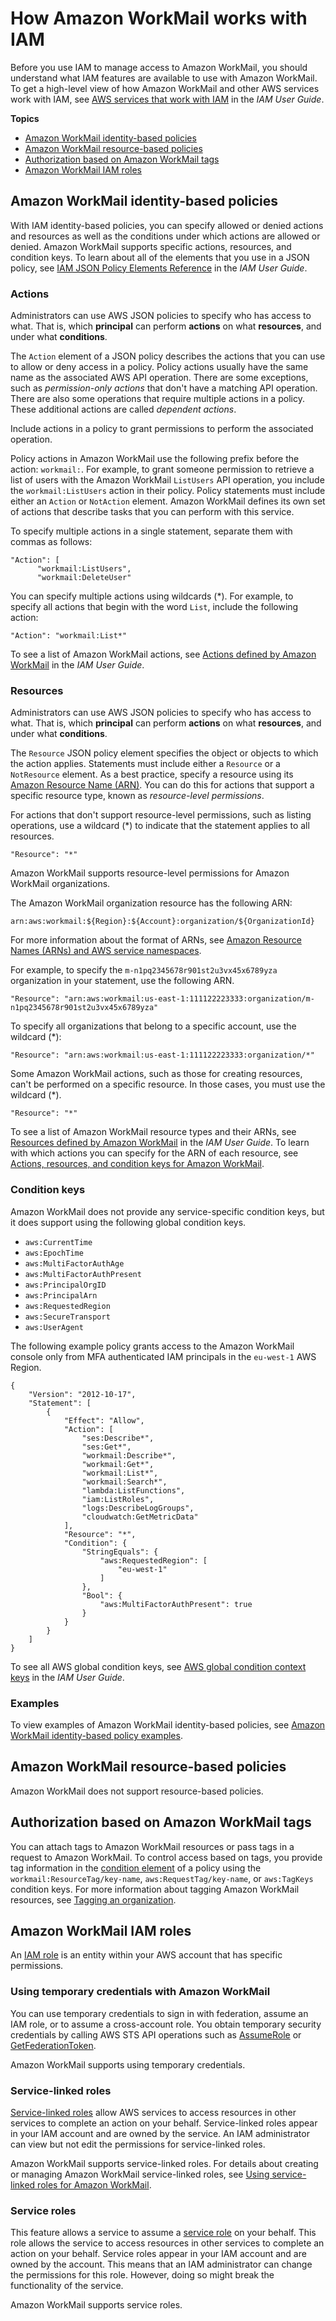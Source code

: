 # How Amazon WorkMail works with IAM<a name="security_iam_service-with-iam"></a>

Before you use IAM to manage access to Amazon WorkMail, you should understand what IAM features are available to use with Amazon WorkMail\. To get a high\-level view of how Amazon WorkMail and other AWS services work with IAM, see [AWS services that work with IAM](https://docs.aws.amazon.com/IAM/latest/UserGuide/reference_aws-services-that-work-with-iam.html) in the *IAM User Guide*\.

**Topics**
+ [Amazon WorkMail identity\-based policies](#security_iam_service-with-iam-id-based-policies)
+ [Amazon WorkMail resource\-based policies](#security_iam_service-with-iam-resource-based-policies)
+ [Authorization based on Amazon WorkMail tags](#security_iam_service-with-iam-tags)
+ [Amazon WorkMail IAM roles](#security_iam_service-with-iam-roles)

## Amazon WorkMail identity\-based policies<a name="security_iam_service-with-iam-id-based-policies"></a>

With IAM identity\-based policies, you can specify allowed or denied actions and resources as well as the conditions under which actions are allowed or denied\. Amazon WorkMail supports specific actions, resources, and condition keys\. To learn about all of the elements that you use in a JSON policy, see [IAM JSON Policy Elements Reference](https://docs.aws.amazon.com/IAM/latest/UserGuide/reference_policies_elements.html) in the *IAM User Guide*\.

### Actions<a name="security_iam_service-with-iam-id-based-policies-actions"></a>

Administrators can use AWS JSON policies to specify who has access to what\. That is, which **principal** can perform **actions** on what **resources**, and under what **conditions**\.

The `Action` element of a JSON policy describes the actions that you can use to allow or deny access in a policy\. Policy actions usually have the same name as the associated AWS API operation\. There are some exceptions, such as *permission\-only actions* that don't have a matching API operation\. There are also some operations that require multiple actions in a policy\. These additional actions are called *dependent actions*\.

Include actions in a policy to grant permissions to perform the associated operation\.

Policy actions in Amazon WorkMail use the following prefix before the action: `workmail:`\. For example, to grant someone permission to retrieve a list of users with the Amazon WorkMail `ListUsers` API operation, you include the `workmail:ListUsers` action in their policy\. Policy statements must include either an `Action` or `NotAction` element\. Amazon WorkMail defines its own set of actions that describe tasks that you can perform with this service\.

To specify multiple actions in a single statement, separate them with commas as follows:

```
"Action": [
      "workmail:ListUsers",
      "workmail:DeleteUser"
```

You can specify multiple actions using wildcards \(\*\)\. For example, to specify all actions that begin with the word `List`, include the following action:

```
"Action": "workmail:List*"
```



To see a list of Amazon WorkMail actions, see [Actions defined by Amazon WorkMail](https://docs.aws.amazon.com/IAM/latest/UserGuide/list_amazonworkmail.html#amazonworkmail-actions-as-permissions) in the *IAM User Guide*\.

### Resources<a name="security_iam_service-with-iam-id-based-policies-resources"></a>

Administrators can use AWS JSON policies to specify who has access to what\. That is, which **principal** can perform **actions** on what **resources**, and under what **conditions**\.

The `Resource` JSON policy element specifies the object or objects to which the action applies\. Statements must include either a `Resource` or a `NotResource` element\. As a best practice, specify a resource using its [Amazon Resource Name \(ARN\)](https://docs.aws.amazon.com/general/latest/gr/aws-arns-and-namespaces.html)\. You can do this for actions that support a specific resource type, known as *resource\-level permissions*\.

For actions that don't support resource\-level permissions, such as listing operations, use a wildcard \(\*\) to indicate that the statement applies to all resources\.

```
"Resource": "*"
```

Amazon WorkMail supports resource\-level permissions for Amazon WorkMail organizations\.

The Amazon WorkMail organization resource has the following ARN:

```
arn:aws:workmail:${Region}:${Account}:organization/${OrganizationId}
```

For more information about the format of ARNs, see [Amazon Resource Names \(ARNs\) and AWS service namespaces](https://docs.aws.amazon.com/general/latest/gr/aws-arns-and-namespaces.html)\.

For example, to specify the `m-n1pq2345678r901st2u3vx45x6789yza` organization in your statement, use the following ARN\.

```
"Resource": "arn:aws:workmail:us-east-1:111122223333:organization/m-n1pq2345678r901st2u3vx45x6789yza"
```

To specify all organizations that belong to a specific account, use the wildcard \(\*\):

```
"Resource": "arn:aws:workmail:us-east-1:111122223333:organization/*"
```

Some Amazon WorkMail actions, such as those for creating resources, can't be performed on a specific resource\. In those cases, you must use the wildcard \(\*\)\.

```
"Resource": "*"
```

To see a list of Amazon WorkMail resource types and their ARNs, see [Resources defined by Amazon WorkMail](https://docs.aws.amazon.com/IAM/latest/UserGuide/list_amazonworkmail.html#amazonworkmail-resources-for-iam-policies) in the *IAM User Guide*\. To learn with which actions you can specify for the ARN of each resource, see [Actions, resources, and condition keys for Amazon WorkMail](https://docs.aws.amazon.com/IAM/latest/UserGuide/list_amazonworkmail.html)\.

### Condition keys<a name="security_iam_service-with-iam-id-based-policies-conditionkeys"></a>

Amazon WorkMail does not provide any service\-specific condition keys, but it does support using the following global condition keys\.
+ `aws:CurrentTime`
+ `aws:EpochTime`
+ `aws:MultiFactorAuthAge`
+ `aws:MultiFactorAuthPresent`
+ `aws:PrincipalOrgID`
+ `aws:PrincipalArn`
+ `aws:RequestedRegion`
+ `aws:SecureTransport`
+ `aws:UserAgent`

The following example policy grants access to the Amazon WorkMail console only from MFA authenticated IAM principals in the `eu-west-1` AWS Region\.

```
{
    "Version": "2012-10-17",
    "Statement": [
        {
            "Effect": "Allow",
            "Action": [
                "ses:Describe*",
                "ses:Get*",
                "workmail:Describe*",
                "workmail:Get*",
                "workmail:List*",
                "workmail:Search*",
                "lambda:ListFunctions",
                "iam:ListRoles",
                "logs:DescribeLogGroups",
                "cloudwatch:GetMetricData"
            ],
            "Resource": "*",
            "Condition": {
                "StringEquals": {
                    "aws:RequestedRegion": [
                        "eu-west-1"
                    ]
                },
                "Bool": {
                    "aws:MultiFactorAuthPresent": true
                }
            }
        }
    ]
}
```

To see all AWS global condition keys, see [AWS global condition context keys](https://docs.aws.amazon.com/IAM/latest/UserGuide/reference_policies_condition-keys.html) in the *IAM User Guide*\.

### Examples<a name="security_iam_service-with-iam-id-based-policies-examples"></a>



To view examples of Amazon WorkMail identity\-based policies, see [Amazon WorkMail identity\-based policy examples](security_iam_id-based-policy-examples.md)\.

## Amazon WorkMail resource\-based policies<a name="security_iam_service-with-iam-resource-based-policies"></a>

Amazon WorkMail does not support resource\-based policies\.

## Authorization based on Amazon WorkMail tags<a name="security_iam_service-with-iam-tags"></a>

You can attach tags to Amazon WorkMail resources or pass tags in a request to Amazon WorkMail\. To control access based on tags, you provide tag information in the [condition element](https://docs.aws.amazon.com/IAM/latest/UserGuide/reference_policies_elements_condition.html) of a policy using the `workmail:ResourceTag/key-name`, `aws:RequestTag/key-name`, or `aws:TagKeys` condition keys\. For more information about tagging Amazon WorkMail resources, see [Tagging an organization](org-tag.md)\.

## Amazon WorkMail IAM roles<a name="security_iam_service-with-iam-roles"></a>

An [IAM role](https://docs.aws.amazon.com/IAM/latest/UserGuide/id_roles.html) is an entity within your AWS account that has specific permissions\.

### Using temporary credentials with Amazon WorkMail<a name="security_iam_service-with-iam-roles-tempcreds"></a>

You can use temporary credentials to sign in with federation, assume an IAM role, or to assume a cross\-account role\. You obtain temporary security credentials by calling AWS STS API operations such as [AssumeRole](https://docs.aws.amazon.com/STS/latest/APIReference/API_AssumeRole.html) or [GetFederationToken](https://docs.aws.amazon.com/STS/latest/APIReference/API_GetFederationToken.html)\. 

Amazon WorkMail supports using temporary credentials\. 

### Service\-linked roles<a name="security_iam_service-with-iam-roles-service-linked"></a>

[Service\-linked roles](https://docs.aws.amazon.com/IAM/latest/UserGuide/id_roles_terms-and-concepts.html#iam-term-service-linked-role) allow AWS services to access resources in other services to complete an action on your behalf\. Service\-linked roles appear in your IAM account and are owned by the service\. An IAM administrator can view but not edit the permissions for service\-linked roles\.

Amazon WorkMail supports service\-linked roles\. For details about creating or managing Amazon WorkMail service\-linked roles, see [Using service\-linked roles for Amazon WorkMail](using-service-linked-roles.md)\.

### Service roles<a name="security_iam_service-with-iam-roles-service"></a>

This feature allows a service to assume a [service role](https://docs.aws.amazon.com/IAM/latest/UserGuide/id_roles_terms-and-concepts.html#iam-term-service-role) on your behalf\. This role allows the service to access resources in other services to complete an action on your behalf\. Service roles appear in your IAM account and are owned by the account\. This means that an IAM administrator can change the permissions for this role\. However, doing so might break the functionality of the service\.

Amazon WorkMail supports service roles\.